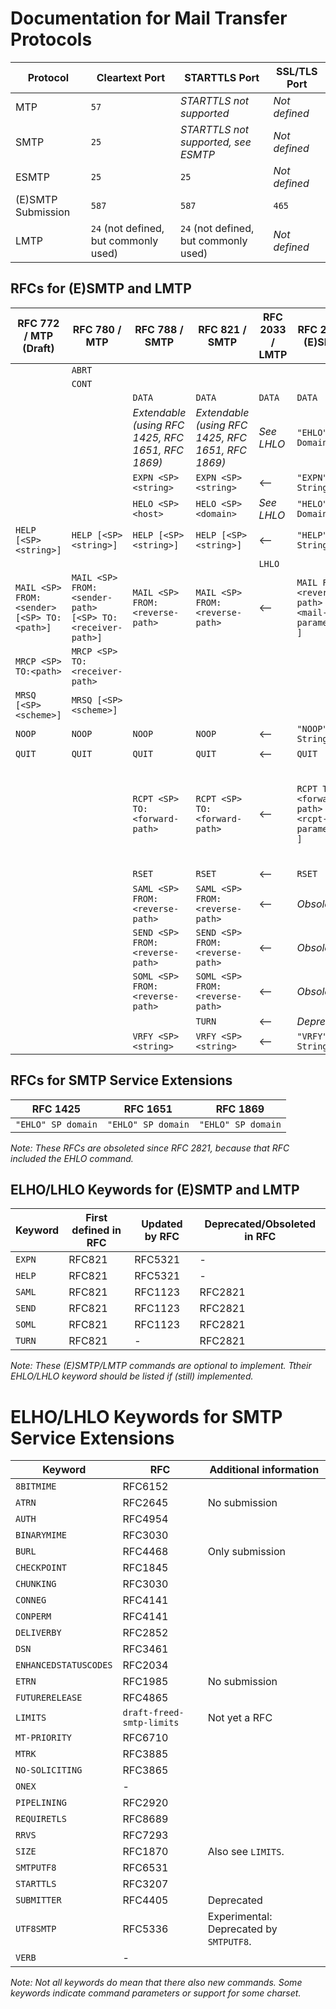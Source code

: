 # Documentation for Mail Transfer Protocols

| Protocol | Cleartext Port | STARTTLS Port | SSL/TLS Port |
| - | - | - | - |
| MTP | `57` | *STARTTLS not supported* | *Not defined* |
| SMTP | `25` | *STARTTLS not supported, see ESMTP* | *Not defined* |
| ESMTP | `25` | `25` | *Not defined* |
| (E)SMTP Submission | `587` | `587` | `465` |
| LMTP | `24` (not defined, but commonly used) | `24` (not defined, but commonly used) | *Not defined* |

## RFCs for (E)SMTP and LMTP

| RFC 772 / MTP (Draft) | RFC 780 / MTP | RFC 788 / SMTP | RFC 821 / SMTP | RFC 2033 / LMTP | RFC 2821 / (E)SMTP | RFC 5321 / (E)SMTP |
| - | - | - | - | - | - | - |
| | `ABRT` |
| | `CONT` |
| | | `DATA` | `DATA` | `DATA` | `DATA` | `DATA` |
| | | *Extendable (using RFC 1425, RFC 1651, RFC 1869)* | *Extendable (using RFC 1425, RFC 1651, RFC 1869)* | *See LHLO* | `"EHLO" SP Domain` | `"EHLO" SP ( Domain / address-literal )` |
| | | `EXPN <SP> <string>` | `EXPN <SP> <string>` | <-- | `"EXPN" SP String` | `"EXPN" SP String` |
| | | `HELO <SP> <host>` | `HELO <SP> <domain>` | *See LHLO* | `"HELO" SP Domain` | `"HELO" SP Domain` |
| `HELP [<SP> <string>]` | `HELP [<SP> <string>]` | `HELP [<SP> <string>]` | `HELP [<SP> <string>]` | <-- | `"HELP" [ SP String ]` | `"HELP" [ SP String ]` |
| | | | | `LHLO` |
| `MAIL <SP> FROM:<sender> [<SP> TO:<path>]` | `MAIL <SP> FROM:<sender-path> [<SP> TO:<receiver-path>]` | `MAIL <SP> FROM:<reverse-path>` | `MAIL <SP> FROM:<reverse-path>` | <-- | `MAIL FROM:<reverse-path> [SP <mail-parameters> ]` | `"MAIL FROM:" Reverse-path [SP Mail-parameters]`
| `MRCP <SP> TO:<path>` | `MRCP <SP> TO:<receiver-path>` |
| `MRSQ [<SP> <scheme>]` | `MRSQ [<SP> <scheme>]` |
| `NOOP` | `NOOP` | `NOOP` | `NOOP` | <-- | `"NOOP" [ SP String ]` | `"NOOP" [ SP String ]` |
| `QUIT` | `QUIT` | `QUIT` | `QUIT` | <-- | `QUIT` | `QUIT` |
| | | `RCPT <SP> TO:<forward-path>` | `RCPT <SP> TO:<forward-path>` | <-- | `RCPT TO:<forward-path> [ SP <rcpt-parameters> ]` | `"RCPT TO:" ( "<Postmaster@" Domain ">" / "<Postmaster>" / Forward-path ) [SP Rcpt-parameters]`
| | | `RSET` | `RSET` | <-- | `RSET` | `RSET` |
| | | `SAML <SP> FROM:<reverse-path>` | `SAML <SP> FROM:<reverse-path>` | <-- | *Obsolete* | *Obsolete* |
| | | `SEND <SP> FROM:<reverse-path>` | `SEND <SP> FROM:<reverse-path>` | <-- | *Obsolete* | *Obsolete* |
| | | `SOML <SP> FROM:<reverse-path>` | `SOML <SP> FROM:<reverse-path>` | <-- | *Obsolete* | *Obsolete* |
| | | | `TURN` | <-- | *Deprecated* | *Deprecated* |
| | | `VRFY <SP> <string>` | `VRFY <SP> <string>` | <-- | `"VRFY" SP String` | `"VRFY" SP String` |

## RFCs for SMTP Service Extensions

| RFC 1425 | RFC 1651 | RFC 1869 |
| - | - | - |
| `"EHLO" SP domain` | `"EHLO" SP domain` | `"EHLO" SP domain` |

*Note: These RFCs are obsoleted since RFC 2821, because that RFC included the EHLO command.*

## ELHO/LHLO Keywords for (E)SMTP and LMTP

| Keyword | First defined in RFC | Updated by RFC | Deprecated/Obsoleted in RFC |
| - | - | - | - |
| `EXPN` | RFC821 | RFC5321 | - |
| `HELP` | RFC821 | RFC5321 | - |
| `SAML` | RFC821 | RFC1123 | RFC2821 |
| `SEND` | RFC821 | RFC1123 | RFC2821 |
| `SOML` | RFC821 | RFC1123 | RFC2821| 
| `TURN` | RFC821 | - | RFC2821 |

*Note: These (E)SMTP/LMTP commands are optional to implement. Ttheir EHLO/LHLO keyword should be listed if (still) implemented.*

# ELHO/LHLO Keywords for SMTP Service Extensions

| Keyword | RFC | Additional information |
| - | - | - |
| `8BITMIME` | RFC6152 | |
| `ATRN` | RFC2645 | No submission |
| `AUTH` |RFC4954 | |
| `BINARYMIME` | RFC3030 | |
| `BURL` | RFC4468 | Only submission |
| `CHECKPOINT` | RFC1845 | |
| `CHUNKING` | RFC3030 | |
| `CONNEG` | RFC4141 | |
| `CONPERM` | RFC4141 | |
| `DELIVERBY` | RFC2852 | |
| `DSN` | RFC3461 | |
| `ENHANCEDSTATUSCODES` | RFC2034 | |
| `ETRN` | RFC1985 | No submission |
| `FUTURERELEASE` | RFC4865 | |
| `LIMITS` | `draft-freed-smtp-limits` | Not yet a RFC |
| `MT-PRIORITY` | RFC6710 | |
| `MTRK` | RFC3885 | |
| `NO-SOLICITING` | RFC3865 | |
| `ONEX` | - | |
| `PIPELINING` | RFC2920 | |
| `REQUIRETLS` | RFC8689 | |
| `RRVS` | RFC7293 | |
| `SIZE` | RFC1870 | Also see `LIMITS`. |
| `SMTPUTF8` | RFC6531 | |
| `STARTTLS` | RFC3207 | |
| `SUBMITTER` | RFC4405 | Deprecated |
| `UTF8SMTP` | RFC5336 | Experimental: Deprecated by `SMTPUTF8`. |
| `VERB` | - | |

*Note: Not all keywords do mean that there also new commands. Some keywords indicate command parameters or support for some charset.*

